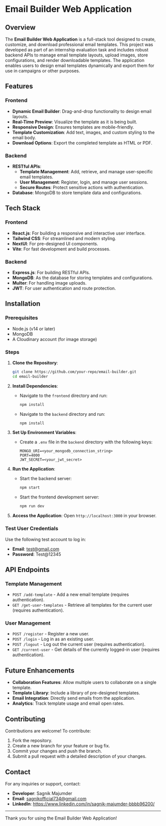# Email Builder Web Application

## Overview
The **Email Builder Web Application** is a full-stack tool designed to create, customize, and download professional email templates. This project was developed as part of an internship evaluation task and includes robust backend APIs to manage email template layouts, upload images, store configurations, and render downloadable templates. The application enables users to design email templates dynamically and export them for use in campaigns or other purposes.

## Features
### Frontend
- **Dynamic Email Builder**: Drag-and-drop functionality to design email layouts.
- **Real-Time Preview**: Visualize the template as it is being built.
- **Responsive Design**: Ensures templates are mobile-friendly.
- **Template Customization**: Add text, images, and custom styling to the email body.
- **Download Options**: Export the completed template as HTML or PDF.

### Backend
- **RESTful APIs**:
  - **Template Management**: Add, retrieve, and manage user-specific email templates.
  - **User Management**: Register, login, and manage user sessions.
  - **Secure Routes**: Protect sensitive actions with authentication.
- **Database**: MongoDB to store template data and configurations.

## Tech Stack
### Frontend
- **React.js**: For building a responsive and interactive user interface.
- **Tailwind CSS**: For streamlined and modern styling.
- **NextUI**: For pre-designed UI components.
- **Vite**: For fast development and build processes.

### Backend
- **Express.js**: For building RESTful APIs.
- **MongoDB**: As the database for storing templates and configurations.
- **Multer**: For handling image uploads.
- **JWT**: For user authentication and route protection.

## Installation
### Prerequisites
- Node.js (v14 or later)
- MongoDB
- A Cloudinary account (for image storage)

### Steps
1. **Clone the Repository**:
   ```bash
   git clone https://github.com/your-repo/email-builder.git
   cd email-builder
   ```

2. **Install Dependencies**:
   - Navigate to the `frontend` directory and run:
     ```bash
     npm install
     ```
   - Navigate to the `backend` directory and run:
     ```bash
     npm install
     ```

3. **Set Up Environment Variables**:
   - Create a `.env` file in the `backend` directory with the following keys:
     ```env
     MONGO_URI=<your_mongodb_connection_string>
     PORT=4000
     JWT_SECRET=<your_jwt_secret>
     ```

4. **Run the Application**:
   - Start the backend server:
     ```bash
     npm start
     ```
   - Start the frontend development server:
     ```bash
     npm run dev
     ```

5. **Access the Application**:
   Open `http://localhost:3000` in your browser.

### Test User Credentials
Use the following test account to log in:
- **Email**: test@gmail.com
- **Password**: Test@12345

## API Endpoints
### Template Management
- `POST /add-template` - Add a new email template (requires authentication).
- `GET /get-user-templates` - Retrieve all templates for the current user (requires authentication).

### User Management
- `POST /register` - Register a new user.
- `POST /login` - Log in as an existing user.
- `POST /logout` - Log out the current user (requires authentication).
- `GET /current-user` - Get details of the currently logged-in user (requires authentication).

## Future Enhancements
- **Collaboration Features**: Allow multiple users to collaborate on a single template.
- **Template Library**: Include a library of pre-designed templates.
- **Email Integration**: Directly send emails from the application.
- **Analytics**: Track template usage and email open rates.

## Contributing
Contributions are welcome! To contribute:
1. Fork the repository.
2. Create a new branch for your feature or bug fix.
3. Commit your changes and push the branch.
4. Submit a pull request with a detailed description of your changes.


## Contact
For any inquiries or support, contact:
- **Developer**: Sagnik Majumder
- **Email**: sagnikofficial734@gmail.com
- **LinkedIn**: https://www.linkedin.com/in/sagnik-majumder-bbbb96200/
---
Thank you for using the Email Builder Web Application!

